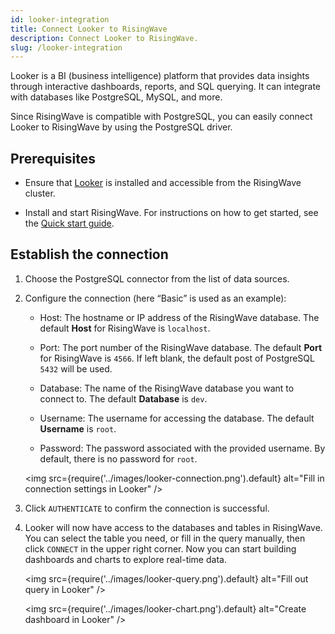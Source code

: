 ```yaml
---
id: looker-integration
title: Connect Looker to RisingWave
description: Connect Looker to RisingWave.
slug: /looker-integration
---
```

<head>
  <link rel="canonical" href="https://docs.risingwave.com/docs/current/looker-integration/" />
</head>

Looker is a BI (business intelligence) platform that provides data insights through interactive dashboards, reports, and SQL querying. It can integrate with databases like PostgreSQL, MySQL, and more.

Since RisingWave is compatible with PostgreSQL, you can easily connect Looker to RisingWave by using the PostgreSQL driver.

## Prerequisites

- Ensure that [Looker](https://cloud.google.com/looker) is installed and accessible from the RisingWave cluster. 

- Install and start RisingWave. For instructions on how to get started, see the [Quick start guide](/get-started.md).

## Establish the connection

1. Choose the PostgreSQL connector from the list of data sources.

2. Configure the connection (here “Basic” is used as an example):

    - Host: The hostname or IP address of the RisingWave database. The default **Host** for RisingWave is `localhost`.

    - Port: The port number of the RisingWave database. The default **Port** for RisingWave is `4566`. If left blank, the default post of PostgreSQL `5432` will be used.

    - Database: The name of the RisingWave database you want to connect to. The default **Database** is `dev`.

    - Username: The username for accessing the database. The default **Username** is `root`.

    - Password: The password associated with the provided username. By default, there is no password for `root`.

    <img
    src={require('../images/looker-connection.png').default}
    alt="Fill in connection settings in Looker"
    />

3. Click `AUTHENTICATE` to confirm the connection is successful.

4. Looker will now have access to the databases and tables in RisingWave. You can select the table you need, or fill in the query manually, then click `CONNECT` in the upper right corner. Now you can start building dashboards and charts to explore real-time data.

    <img
    src={require('../images/looker-query.png').default}
    alt="Fill out query in Looker"
    />

    <img
    src={require('../images/looker-chart.png').default}
    alt="Create dashboard in Looker"
    />